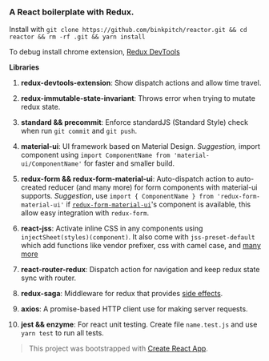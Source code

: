 ### A React boilerplate with Redux.

Install with ```git clone https://github.com/binkpitch/reactor.git && cd reactor && rm -rf .git && yarn install```

To debug install chrome extension, [Redux DevTools](https://chrome.google.com/webstore/detail/redux-devtools/lmhkpmbekcpmknklioeibfkpmmfibljd)

**Libraries**

1. **redux-devtools-extension**: Show dispatch actions and allow time travel.

2. **redux-immutable-state-invariant**: Throws error when trying to mutate redux state.

3. **standard && precommit**: Enforce standardJS (Standard Style) check when run ```git commit``` and ```git push```.

4. **material-ui**: UI framework based on Material Design. *Suggestion,* import component using ```import ComponentName from 'material-ui/ComponentName'``` for faster and smaller build.

5. **redux-form && redux-form-material-ui**: Auto-dispatch action to auto-created reducer (and many more) for form components with material-ui supports. *Suggestion*, use ```import { ComponentName } from 'redux-form-material-ui'``` if [```redux-form-material-ui```](https://github.com/erikras/redux-form-material-ui)'s component is available, this allow easy integration with ```redux-form```. 

6. **react-jss**: Activate inline CSS in any components using ```injectSheet(styles)(component)```. It also come with ```jss-preset-default``` which add functions like vendor prefixer, css with camel case, and [many more](https://github.com/cssinjs/jss-preset-default)

7. **react-router-redux**: Dispatch action for navigation and keep redux state sync with router.

8. **redux-saga**: Middleware for redux that provides [side effects](http://redux.js.org/docs/faq/Actions.html#actions-side-effects).

9. **axios**: A promise-based HTTP client use for making server requests.

10. **jest && enzyme**: For react unit testing. Create file ```name.test.js``` and use ```yarn test``` to run all tests.

> This project was bootstrapped with [Create React App](https://github.com/facebookincubator/create-react-app).
